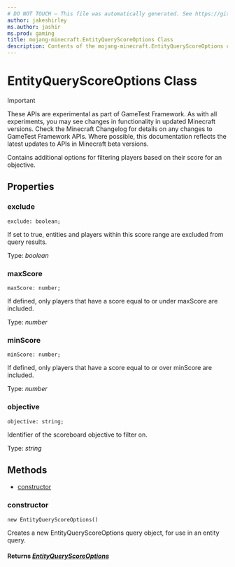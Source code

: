 ```yaml
---
# DO NOT TOUCH — This file was automatically generated. See https://github.com/Mojang/MinecraftScriptingApiDocsGenerator to modify descriptions, examples, etc.
author: jakeshirley
ms.author: jashir
ms.prod: gaming
title: mojang-minecraft.EntityQueryScoreOptions Class
description: Contents of the mojang-minecraft.EntityQueryScoreOptions class.
---
```

# EntityQueryScoreOptions Class
>[!IMPORTANT]
>These APIs are experimental as part of GameTest Framework. As with all experiments, you may see changes in functionality in updated Minecraft versions. Check the Minecraft Changelog for details on any changes to GameTest Framework APIs. Where possible, this documentation reflects the latest updates to APIs in Minecraft beta versions.

Contains additional options for filtering players based on their score for an objective.

## Properties
### **exclude**
`exclude: boolean;`

If set to true, entities and players within this score range are excluded from query results.

Type: *boolean*

### **maxScore**
`maxScore: number;`

If defined, only players that have a score equal to or under maxScore are included.

Type: *number*

### **minScore**
`minScore: number;`

If defined, only players that have a score equal to or over minScore are included.

Type: *number*

### **objective**
`objective: string;`

Identifier of the scoreboard objective to filter on.

Type: *string*


## Methods
- [constructor](#constructor)
  
### **constructor**
`
new EntityQueryScoreOptions()
`

Creates a new EntityQueryScoreOptions query object, for use in an entity query.

#### **Returns** [*EntityQueryScoreOptions*](EntityQueryScoreOptions.md)
